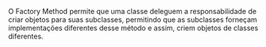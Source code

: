 O Factory Method permite que uma classe deleguem a responsabilidade de criar objetos para suas subclasses, 
permitindo que as subclasses forneçam implementações diferentes desse método e assim, criem objetos de classes diferentes.